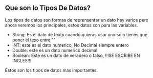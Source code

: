 ## Que son lo Tipos De Datos?

Los tipos de datos son formas de reprensentar un dato hay varios pero ahora veremos los principales, estos datos son para las variables.

* String: Es el dato de texto cuando quieras usar uno solo tienes que poner el texo entre ""
* INT: este es el dato numerico, No Decimal siempre entero
* Double: este es un dato numerico decimal
* Boolean: Este es un dato de veradero o falso, !!!SE ESCRIBE EN INGLES!!!
  
Estos son los tipos de datos mas importantes.